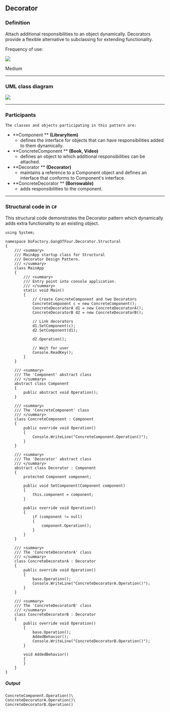 ## Decorator

### Definition

Attach additional responsibilities to an object dynamically. Decorators provide a flexible alternative to subclassing for extending functionality.

Frequency of use:

![](https://www.dofactory.com/img/patterns/use-medium.jpg)

Medium

---

### UML class diagram

![](https://www.dofactory.com/img/diagrams/net/decorator.png)

---

### Participants

    The classes and objects participating in this pattern are:

- **Component ** **(LibraryItem)**
  - defines the interface for objects that can have responsibilities added to them dynamically.
- **ConcreteComponent ** **(Book, Video)**
  - defines an object to which additional responsibilities can be attached.
- **Decorator ** **(Decorator)**
  - maintains a reference to a Component object and defines an interface that conforms to Component's interface.
- **ConcreteDecorator ** **(Borrowable)**
  - adds responsibilities to the component.

---

### Structural code in `C#`

This structural code demonstrates the Decorator pattern which dynamically adds extra functionality to an existing object.

    using System;

    namespace DoFactory.GangOfFour.Decorator.Structural
    {
        /// <summary>
        /// MainApp startup class for Structural
        /// Decorator Design Pattern.
        /// </summary>
        class MainApp
        {
            /// <summary>
            /// Entry point into console application.
            /// </summary>
            static void Main()
            {
                // Create ConcreteComponent and two Decorators
                ConcreteComponent c = new ConcreteComponent();
                ConcreteDecoratorA d1 = new ConcreteDecoratorA();
                ConcreteDecoratorB d2 = new ConcreteDecoratorB();

                // Link decorators
                d1.SetComponent(c);
                d2.SetComponent(d1);

                d2.Operation();

                // Wait for user
                Console.ReadKey();
            }
        }

        /// <summary>
        /// The 'Component' abstract class
        /// </summary>
        abstract class Component
        {
            public abstract void Operation();
        }

        /// <summary>
        /// The 'ConcreteComponent' class
        /// </summary>
        class ConcreteComponent : Component
        {
            public override void Operation()
            {
                Console.WriteLine("ConcreteComponent.Operation()");
            }
        }

        /// <summary>
        /// The 'Decorator' abstract class
        /// </summary>
        abstract class Decorator : Component
        {
            protected Component component;

            public void SetComponent(Component component)
            {
                this.component = component;
            }

            public override void Operation()
            {
                if (component != null)
                {
                    component.Operation();
                }
            }
        }

        /// <summary>
        /// The 'ConcreteDecoratorA' class
        /// </summary>
        class ConcreteDecoratorA : Decorator
        {
            public override void Operation()
            {
                base.Operation();
                Console.WriteLine("ConcreteDecoratorA.Operation()");
            }
        }

        /// <summary>
        /// The 'ConcreteDecoratorB' class
        /// </summary>
        class ConcreteDecoratorB : Decorator
        {
            public override void Operation()
            {
                base.Operation();
                AddedBehavior();
                Console.WriteLine("ConcreteDecoratorB.Operation()");
            }

            void AddedBehavior()
            {
            }
        }
    }

##### Output

    ConcreteComponent.Operation()\
    ConcreteDecoratorA.Operation()\
    ConcreteDecoratorB.Operation()

